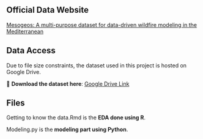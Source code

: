 ## Official Data Website
[Mesogeos: A multi-purpose dataset for data-driven wildfire modeling in the Mediterranean](https://orionlab.space.noa.gr/mesogeos/)

## Data Access

Due to file size constraints, the dataset used in this project is hosted on Google Drive.

📁 **Download the dataset here**: [Google Drive Link](https://drive.google.com/drive/folders/1dRyn7EAwG88f0QMKGz74rWY8krKH8VSV)

## Files

Getting to know the data.Rmd is the **EDA done using R**.

Modeling.py is the **modeling part using Python**.
